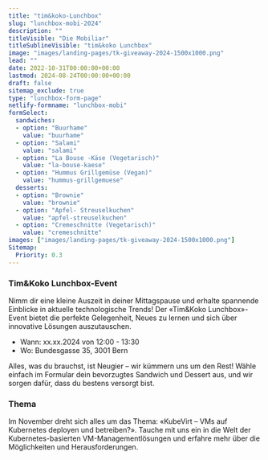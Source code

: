 ```yaml
---
title: "tim&koko-Lunchbox"
slug: "lunchbox-mobi-2024"
description: ""
titleVisible: "Die Mobiliar"
titleSublineVisible: "tim&koko Lunchbox"
image: "images/landing-pages/tk-giveaway-2024-1500x1000.png"
lead: ""
date: 2022-10-31T00:00:00+00:00
lastmod: 2024-08-24T00:00:00+00:00
draft: false
sitemap_exclude: true
type: "lunchbox-form-page"
netlify-formname: "lunchbox-mobi"
formSelect:
  sandwiches:
  - option: "Buurhame"
    value: "buurhame"
  - option: "Salami"
    value: "salami"
  - option: "La Bouse -Käse (Vegetarisch)"
    value: "la-bouse-kaese"
  - option: "Hummus Grillgemüse (Vegan)"
    value: "hummus-grillgemuese"
  desserts:
  - option: "Brownie"
    value: "brownie"
  - option: "Apfel- Streuselkuchen"
    value: "apfel-streuselkuchen"
  - option: "Cremeschnitte (Vegetarisch)"
    value: "cremeschnitte"
images: ["images/landing-pages/tk-giveaway-2024-1500x1000.png"]
Sitemap:
  Priority: 0.3
---
```



### Tim&Koko Lunchbox-Event

Nimm dir eine kleine Auszeit in deiner Mittagspause und erhalte spannende Einblicke in aktuelle technologische Trends! Der «Tim&Koko Lunchbox»-Event bietet die perfekte Gelegenheit, Neues zu lernen und sich über innovative Lösungen auszutauschen.

* Wann: xx.xx.2024 von 12:00 - 13:30
* Wo: Bundesgasse 35, 3001 Bern

Alles, was du brauchst, ist Neugier – wir kümmern uns um den Rest! Wähle einfach im Formular dein bevorzugtes Sandwich und Dessert aus, und wir sorgen dafür, dass du bestens versorgt bist.

### Thema

Im November dreht sich alles um das Thema: «KubeVirt – VMs auf Kubernetes deployen und betreiben?». Tauche mit uns ein in die Welt der Kubernetes-basierten VM-Managementlösungen und erfahre mehr über die Möglichkeiten und Herausforderungen.
